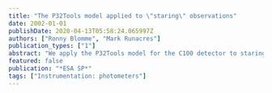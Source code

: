 ```yaml
---
title: "The P32Tools model applied to \"staring\" observations"
date: 2002-01-01
publishDate: 2020-04-13T05:58:24.065997Z
authors: ["Ronny Blomme", "Mark Runacres"]
publication_types: ["1"]
abstract: "We apply the P32Tools model for the C100 detector to staring observations. We find that the model does not correctly treat large downward flux steps."
featured: false
publication: "*ESA SP*"
tags: ["Instrumentation: photometers"]
---
```


